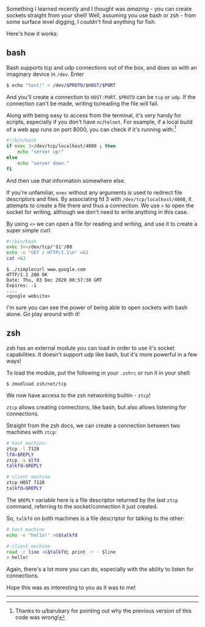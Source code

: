 Something I learned recently and I thought was *amazing* - you can create sockets straight from your shell! Well, assuming you use bash or zsh - from some surface level digging, I couldn't find anything for fish.

Here's how it works:

## bash
Bash supports tcp and udp connections out of the box, and does so with an imaginary device in `/dev`. Enter
```bash
$ echo "text!" > /dev/$PROTO/$HOST/$PORT
```
And you'll create a connection to `HOST:PORT`. `$PROTO` can be `tcp` or `udp`. If the connection can't be made, writing to/reading the file will fail.

Along with being easy to access from the terminal, it's *very* handy for scripts, especially if you don't have `nc`/`telnet`. For example, if a local build of a web app runs on port 8000, you can check if it's running with:[^1]

```bash
#!/bin/bash
if exec 3>/dev/tcp/localhost/4000 ; then
	echo "server up!"
else
	echo "server down."
fi
```
And then use that information somewhere else. 

If you're unfamiliar, `exec` without any arguments is used to redirect file descriptors and files. By associating fd 3 with `/dev/tcp/localhost/4000`, it attempts to create a file there and thus a connection. We use `>` to open the socket for writing, although we don't need to write anything in this case.

By using `<>` we can open a file for reading and writing, and use it to create a super simple curl:
```bash
#!/bin/bash
exec 3<>/dev/tcp/"$1"/80
echo -e "GET / HTTP/1.1\n" >&3
cat <&3
```
```
$ ./simplecurl www.google.com
HTTP/1.1 200 OK
Date: Thu, 03 Dec 2020 00:57:30 GMT
Expires: -1
....
<google website>
```

I'm sure you can see the power of being able to open sockets with bash alone. Go play around with it!

## zsh
zsh has an external module you can load in order to use it's socket capabilities. It doesn't support udp like bash, but it's more powerful in a few ways!

To load the module, put the following in your `.zshrc` or run it in your shell:
```
$ zmodload zsh/net/tcp
```

We now have access to the zsh networking builtin - `ztcp`! 

`ztcp` allows creating connections, like bash, but also allows listening for connections.

Straight from the zsh docs, we can create a connection between two machines with `ztcp`:

```bash
# host machine:
ztcp -l 7128
lfd=$REPLY
ztcp -a $lfd
talkfd=$REPLY

# client machine
ztcp HOST 7128
talkfd=$REPLY
```

The `$REPLY` variable here is a file descriptor returned by the last `ztcp` command, referring to the socket/connection it just created.

So, `talkfd` on both machines is a file descriptor for talking to the other:
```bash
# host machine
echo -e "hello!" >&$talkfd

# client machine
read -r line <&$talkfd; print -r - $line
> hello!
```

Again, there's a lot more you can do, especially with the ability to listen for connections.

Hope this was as interesting to you as it was to me!

---
[^1]: Thanks to u/barubary for pointing out why the previous version of this code was wrong!
